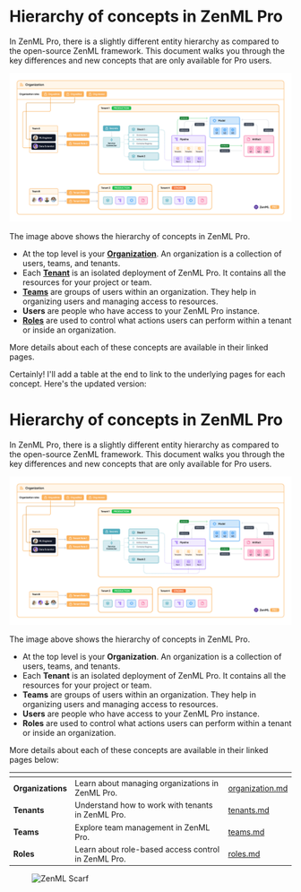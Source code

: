 # Hierarchy of concepts in ZenML Pro

In ZenML Pro, there is a slightly different entity hierarchy as compared to the open-source ZenML
framework. This document walks you through the key differences and new concepts that are only available for Pro users.

![Image showing the entity hierarchy in ZenML Pro](../../.gitbook/assets/org_hierarchy_pro.png)

The image above shows the hierarchy of concepts in ZenML Pro.

- At the top level is your [**Organization**](./organization.md). An organization is a collection of users, teams, and tenants.
- Each [**Tenant**](./tenants.md) is an isolated deployment of ZenML Pro. It contains all the resources for your project or team.
- [**Teams**](./teams.md) are groups of users within an organization. They help in organizing users and managing access to resources.
- **Users** are people who have access to your ZenML Pro instance.
- [**Roles**](./roles.md) are used to control what actions users can perform within a tenant or inside an organization.

More details about each of these concepts are available in their linked pages.

Certainly! I'll add a table at the end to link to the underlying pages for each concept. Here's the updated version:

# Hierarchy of concepts in ZenML Pro

In ZenML Pro, there is a slightly different entity hierarchy as compared to the open-source ZenML framework. This document walks you through the key differences and new concepts that are only available for Pro users.

![Image showing the entity hierarchy in ZenML Pro](../../.gitbook/assets/org_hierarchy_pro.png)

The image above shows the hierarchy of concepts in ZenML Pro.

- At the top level is your **Organization**. An organization is a collection of users, teams, and tenants.
- Each **Tenant** is an isolated deployment of ZenML Pro. It contains all the resources for your project or team.
- **Teams** are groups of users within an organization. They help in organizing users and managing access to resources.
- **Users** are people who have access to your ZenML Pro instance.
- **Roles** are used to control what actions users can perform within a tenant or inside an organization.

More details about each of these concepts are available in their linked pages below:

<table data-card-size="large" data-view="cards"><thead><tr><th></th><th></th><th data-hidden data-card-target data-type="content-ref"></th></tr></thead><tbody><tr><td><strong>Organizations</strong></td><td>Learn about managing organizations in ZenML Pro.</td><td><a href="./organization.md">organization.md</a></td></tr><tr><td><strong>Tenants</strong></td><td>Understand how to work with tenants in ZenML Pro.</td><td><a href="./tenants.md">tenants.md</a></td></tr><tr><td><strong>Teams</strong></td><td>Explore team management in ZenML Pro.</td><td><a href="./teams.md">teams.md</a></td></tr><tr><td><strong>Roles</strong></td><td>Learn about role-based access control in ZenML Pro.</td><td><a href="./roles.md">roles.md</a></td></tr></tbody></table>

<!-- For scarf -->
<figure><img alt="ZenML Scarf" referrerpolicy="no-referrer-when-downgrade" src="https://static.scarf.sh/a.png?x-pxid=f0b4f458-0a54-4fcd-aa95-d5ee424815bc" /></figure>
